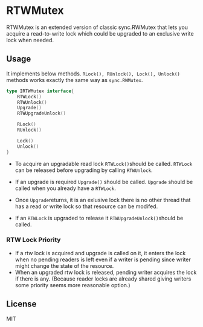# RTWMutex

RTWMutex is an extended version of classic sync.RWMutex that lets you acquire a read-to-write lock which could be upgraded to an exclusive write lock when needed.

## Usage
It implements below methods. ```RLock(), RUnlock(), Lock(), Unlock()``` methods works exactly the same way as ```sync.RWMutex```.
```go
type IRTWMutex interface{
	RTWLock()
	RTWUnlock()
	Upgrade()
	RTWUpgradeUnlock()

	RLock()
	RUnlock()

	Lock()
	Unlock()
}
```
* To acquire an upgradable read lock ```RTWLock()```should be called. ```RTWLock``` can be released before upgrading by calling ```RTWUnlock```. 

* If an upgrade is required ```Upgrade()``` should be called. ```Upgrade``` should be called when you already have a ```RTWLock```. 

* Once ```Upgrade```returns, it is an exlusive lock there is no other thread that has a read or write lock so that resource can be modifed.

* If an ```RTWLock``` is upgraded to release it ```RTWUpgradeUnlock()```should be called.

### RTW Lock Priority
* If a rtw lock is acquired and upgrade is called on it, it enters the lock when no pending readers is left even if a writer is pending since writer might change the state of the resource. 
* When an upgraded rtw lock is released, pending writer acquires the lock if there is any. (Because reader locks are already shared giving writers some priority seems more reasonable option.)

## License

MIT
